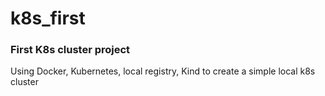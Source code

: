 # k8s_first


### First K8s cluster project


Using Docker, Kubernetes, local registry, Kind to create a simple local k8s cluster 
